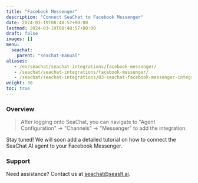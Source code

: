 ```yaml
---
title: "Facebook Messenger"
description: "Connect SeaChat to Facebook Messenger"
date: 2024-03-19T08:48:57+00:00
lastmod: 2024-03-19T08:48:57+00:00
draft: false
images: []
menu:
  seachat:
    parent: "seachat-manual"
aliases:
   - /en/seachat/seachat-integrations/facebook-messenger/
   - /seachat/seachat-integrations/facebook-messenger/
   - /seachat/seachat-integrations/03-seachat-facebook-messenger-integration/
weight: 30
toc: true
---
```


### Overview
> After logging onto SeaChat, you can navigate to "Agent Configuration" -> "Channels" -> "Messenger" to add the integration.

Stay tuned! We will soon add a detailed tutorial on how to connect the SeaChat AI agent to your Facebook Messenger.

### Support
Need assistance? Contact us at [seachat@seaslt.ai](mailto:seachat@seaslt.ai).

 